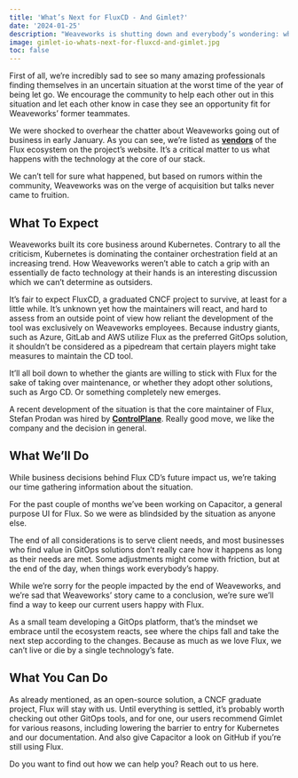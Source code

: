 ```yaml
---
title: 'What’s Next for FluxCD - And Gimlet?'
date: '2024-01-25'
description: "Weaveworks is shutting down and everybody’s wondering: what does the future hold for Flux, the preferred GitOps solution of the players shaping the infrastructure industry?"
image: gimlet-io-whats-next-for-fluxcd-and-gimlet.jpg
toc: false
---
```


First of all, we’re incredibly sad to see so many amazing professionals finding themselves in an uncertain situation at the worst time of the year of being let go. We encourage the community to help each other out in this situation and let each other know in case they see an opportunity fit for Weaveworks’ former teammates.

We were shocked to overhear the chatter about Weaveworks going out of business in early January. As you can see, we’re listed as **[vendors](https://fluxcd.io/ecosystem/)** of the Flux ecosystem on the project’s website. It’s a critical matter to us what happens with the technology at the core of our stack.

We can’t tell for sure what happened, but based on rumors within the community, Weaveworks was on the verge of acquisition but talks never came to fruition.

## What To Expect

Weaveworks built its core business around Kubernetes. Contrary to all the criticism, Kubernetes is dominating the container orchestration field at an increasing trend. How Weaveworks weren’t able to catch a grip with an essentially de facto technology at their hands is an interesting discussion which we can’t determine as outsiders.

It’s fair to expect FluxCD, a graduated CNCF project to survive, at least for a little while. It’s unknown yet how the maintainers will react, and hard to assess from an outside point of view how reliant the development of the tool was exclusively on Weaveworks employees. Because industry giants, such as Azure, GitLab and AWS utilize Flux as the preferred GitOps solution, it shouldn’t be considered as a pipedream that certain players might take measures to maintain the CD tool.

It’ll all boil down to whether the giants are willing to stick with Flux for the sake of taking over maintenance, or whether they adopt other solutions, such as Argo CD. Or something completely new emerges.

A recent development of the situation is that the core maintainer of Flux, Stefan Prodan was hired by **[ControlPlane](https://www.linkedin.com/feed/update/urn:li:activity:7155990780556320768/)**. Really good move, we like the company and the decision in general.

## What We’ll Do

While business decisions behind Flux CD’s future impact us, we’re taking our time gathering information about the situation.

For the past couple of months we’ve been working on Capacitor, a general purpose UI for Flux. So we were as blindsided by the situation as anyone else.

The end of all considerations is to serve client needs, and most businesses who find value in GitOps solutions don’t really care how it happens as long as their needs are met. Some adjustments might come with friction, but at the end of the day, when things work everybody’s happy.

While we’re sorry for the people impacted by the end of Weaveworks, and we’re sad that Weaveworks’ story came to a conclusion, we’re sure we’ll find a way to keep our current users happy with Flux.

As a small team developing a GitOps platform, that’s the mindset we embrace until the ecosystem reacts, see where the chips fall and take the next step according to the changes. Because as much as we love Flux, we can’t live or die by a single technology’s fate.

## What You Can Do

As already mentioned, as an open-source solution, a CNCF graduate project, Flux will stay with us. Until everything is settled, it’s probably worth checking out other GitOps tools, and for one, our users recommend Gimlet for various reasons, including lowering the barrier to entry for Kubernetes and our documentation. And also give Capacitor a look on GitHub if you’re still using Flux.

Do you want to find out how we can help you? Reach out to us here.
